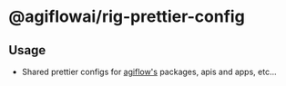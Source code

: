 # @agiflowai/rig-prettier-config

## Usage
- Shared prettier configs for [agiflow's](https://agiflow.io) packages, apis and apps, etc...  
